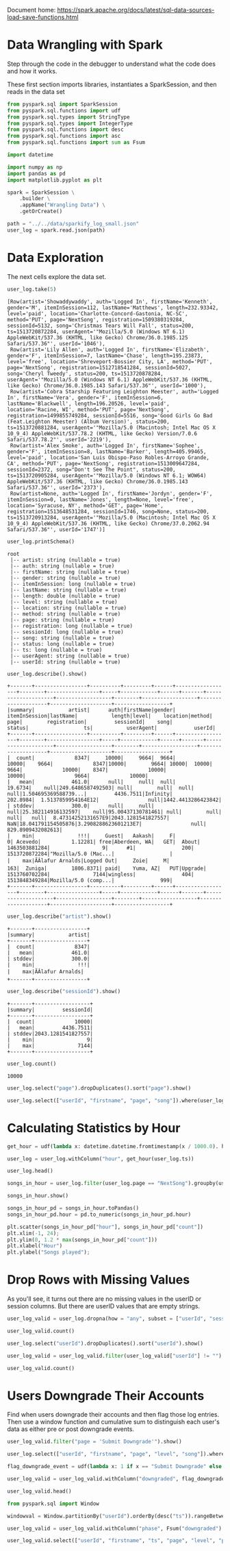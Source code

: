 Document home: https://spark.apache.org/docs/latest/sql-data-sources-load-save-functions.html
# Data Wrangling with Spark

Step through the code in the debugger to understand what the code does and how it works.

These first section imports libraries, instantiates a SparkSession, and then reads in the data set


```python
from pyspark.sql import SparkSession
from pyspark.sql.functions import udf
from pyspark.sql.types import StringType
from pyspark.sql.types import IntegerType
from pyspark.sql.functions import desc
from pyspark.sql.functions import asc
from pyspark.sql.functions import sum as Fsum

import datetime

import numpy as np
import pandas as pd
import matplotlib.pyplot as plt
```


```python
spark = SparkSession \
    .builder \
    .appName("Wrangling Data") \
    .getOrCreate()
```


```python
path = "../../data/sparkify_log_small.json"
user_log = spark.read.json(path)
```

# Data Exploration 

The next cells explore the data set.


```python
user_log.take(5)
```




    [Row(artist='Showaddywaddy', auth='Logged In', firstName='Kenneth', gender='M', itemInSession=112, lastName='Matthews', length=232.93342, level='paid', location='Charlotte-Concord-Gastonia, NC-SC', method='PUT', page='NextSong', registration=1509380319284, sessionId=5132, song='Christmas Tears Will Fall', status=200, ts=1513720872284, userAgent='"Mozilla/5.0 (Windows NT 6.1) AppleWebKit/537.36 (KHTML, like Gecko) Chrome/36.0.1985.125 Safari/537.36"', userId='1046'),
     Row(artist='Lily Allen', auth='Logged In', firstName='Elizabeth', gender='F', itemInSession=7, lastName='Chase', length=195.23873, level='free', location='Shreveport-Bossier City, LA', method='PUT', page='NextSong', registration=1512718541284, sessionId=5027, song='Cheryl Tweedy', status=200, ts=1513720878284, userAgent='"Mozilla/5.0 (Windows NT 6.1) AppleWebKit/537.36 (KHTML, like Gecko) Chrome/36.0.1985.143 Safari/537.36"', userId='1000'),
     Row(artist='Cobra Starship Featuring Leighton Meester', auth='Logged In', firstName='Vera', gender='F', itemInSession=6, lastName='Blackwell', length=196.20526, level='paid', location='Racine, WI', method='PUT', page='NextSong', registration=1499855749284, sessionId=5516, song='Good Girls Go Bad (Feat.Leighton Meester) (Album Version)', status=200, ts=1513720881284, userAgent='"Mozilla/5.0 (Macintosh; Intel Mac OS X 10_9_4) AppleWebKit/537.78.2 (KHTML, like Gecko) Version/7.0.6 Safari/537.78.2"', userId='2219'),
     Row(artist='Alex Smoke', auth='Logged In', firstName='Sophee', gender='F', itemInSession=8, lastName='Barker', length=405.99465, level='paid', location='San Luis Obispo-Paso Robles-Arroyo Grande, CA', method='PUT', page='NextSong', registration=1513009647284, sessionId=2372, song="Don't See The Point", status=200, ts=1513720905284, userAgent='"Mozilla/5.0 (Windows NT 6.1; WOW64) AppleWebKit/537.36 (KHTML, like Gecko) Chrome/36.0.1985.143 Safari/537.36"', userId='2373'),
     Row(artist=None, auth='Logged In', firstName='Jordyn', gender='F', itemInSession=0, lastName='Jones', length=None, level='free', location='Syracuse, NY', method='GET', page='Home', registration=1513648531284, sessionId=1746, song=None, status=200, ts=1513720913284, userAgent='"Mozilla/5.0 (Macintosh; Intel Mac OS X 10_9_4) AppleWebKit/537.36 (KHTML, like Gecko) Chrome/37.0.2062.94 Safari/537.36"', userId='1747')]




```python
user_log.printSchema()
```

    root
     |-- artist: string (nullable = true)
     |-- auth: string (nullable = true)
     |-- firstName: string (nullable = true)
     |-- gender: string (nullable = true)
     |-- itemInSession: long (nullable = true)
     |-- lastName: string (nullable = true)
     |-- length: double (nullable = true)
     |-- level: string (nullable = true)
     |-- location: string (nullable = true)
     |-- method: string (nullable = true)
     |-- page: string (nullable = true)
     |-- registration: long (nullable = true)
     |-- sessionId: long (nullable = true)
     |-- song: string (nullable = true)
     |-- status: long (nullable = true)
     |-- ts: long (nullable = true)
     |-- userAgent: string (nullable = true)
     |-- userId: string (nullable = true)
    



```python
user_log.describe().show()
```

    +-------+-----------------+----------+---------+------+------------------+--------+-----------------+-----+------------+------+-------+--------------------+------------------+--------+------------------+--------------------+--------------------+------------------+
    |summary|           artist|      auth|firstName|gender|     itemInSession|lastName|           length|level|    location|method|   page|        registration|         sessionId|    song|            status|                  ts|           userAgent|            userId|
    +-------+-----------------+----------+---------+------+------------------+--------+-----------------+-----+------------+------+-------+--------------------+------------------+--------+------------------+--------------------+--------------------+------------------+
    |  count|             8347|     10000|     9664|  9664|             10000|    9664|             8347|10000|        9664| 10000|  10000|                9664|             10000|    8347|             10000|               10000|                9664|             10000|
    |   mean|            461.0|      null|     null|  null|           19.6734|    null|249.6486587492503| null|        null|  null|   null|1.504695369588739...|         4436.7511|Infinity|          202.8984|  1.5137859954164E12|                null|1442.4413286423842|
    | stddev|            300.0|      null|     null|  null|25.382114916132597|    null|95.00437130781461| null|        null|  null|   null|  8.47314252131657E9|2043.1281541827557|     NaN|18.041791154505876|3.2908288623601213E7|                null| 829.8909432082613|
    |    min|              !!!|     Guest|   Aakash|     F|                 0| Acevedo|          1.12281| free|Aberdeen, WA|   GET|  About|       1463503881284|                 9|      #1|               200|       1513720872284|"Mozilla/5.0 (Mac...|                  |
    |    max|ÃÂlafur Arnalds|Logged Out|     Zoie|     M|               163|  Zuniga|        1806.8371| paid|    Yuma, AZ|   PUT|Upgrade|       1513760702284|              7144|wingless|               404|       1513848349284|Mozilla/5.0 (comp...|               999|
    +-------+-----------------+----------+---------+------+------------------+--------+-----------------+-----+------------+------+-------+--------------------+------------------+--------+------------------+--------------------+--------------------+------------------+
    



```python
user_log.describe("artist").show()
```

    +-------+-----------------+
    |summary|           artist|
    +-------+-----------------+
    |  count|             8347|
    |   mean|            461.0|
    | stddev|            300.0|
    |    min|              !!!|
    |    max|ÃÂlafur Arnalds|
    +-------+-----------------+
    



```python
user_log.describe("sessionId").show()
```

    +-------+------------------+
    |summary|         sessionId|
    +-------+------------------+
    |  count|             10000|
    |   mean|         4436.7511|
    | stddev|2043.1281541827557|
    |    min|                 9|
    |    max|              7144|
    +-------+------------------+
    



```python
user_log.count()
```




    10000




```python
user_log.select("page").dropDuplicates().sort("page").show()
```


```python
user_log.select(["userId", "firstname", "page", "song"]).where(user_log.userId == "1046").collect()
```

# Calculating Statistics by Hour


```python
get_hour = udf(lambda x: datetime.datetime.fromtimestamp(x / 1000.0). hour)
```


```python
user_log = user_log.withColumn("hour", get_hour(user_log.ts))
```


```python
user_log.head()
```


```python
songs_in_hour = user_log.filter(user_log.page == "NextSong").groupby(user_log.hour).count().orderBy(user_log.hour.cast("float"))
```


```python
songs_in_hour.show()
```


```python
songs_in_hour_pd = songs_in_hour.toPandas()
songs_in_hour_pd.hour = pd.to_numeric(songs_in_hour_pd.hour)
```


```python
plt.scatter(songs_in_hour_pd["hour"], songs_in_hour_pd["count"])
plt.xlim(-1, 24);
plt.ylim(0, 1.2 * max(songs_in_hour_pd["count"]))
plt.xlabel("Hour")
plt.ylabel("Songs played");
```

# Drop Rows with Missing Values

As you'll see, it turns out there are no missing values in the userID or session columns. But there are userID values that are empty strings.


```python
user_log_valid = user_log.dropna(how = "any", subset = ["userId", "sessionId"])
```


```python
user_log_valid.count()
```


```python
user_log.select("userId").dropDuplicates().sort("userId").show()
```


```python
user_log_valid = user_log_valid.filter(user_log_valid["userId"] != "")
```


```python
user_log_valid.count()
```

# Users Downgrade Their Accounts

Find when users downgrade their accounts and then flag those log entries. Then use a window function and cumulative sum to distinguish each user's data as either pre or post downgrade events.


```python
user_log_valid.filter("page = 'Submit Downgrade'").show()
```


```python
user_log.select(["userId", "firstname", "page", "level", "song"]).where(user_log.userId == "1138").collect()
```


```python
flag_downgrade_event = udf(lambda x: 1 if x == "Submit Downgrade" else 0, IntegerType())
```


```python
user_log_valid = user_log_valid.withColumn("downgraded", flag_downgrade_event("page"))
```


```python
user_log_valid.head()
```


```python
from pyspark.sql import Window
```


```python
windowval = Window.partitionBy("userId").orderBy(desc("ts")).rangeBetween(Window.unboundedPreceding, 0)
```


```python
user_log_valid = user_log_valid.withColumn("phase", Fsum("downgraded").over(windowval))
```


```python
user_log_valid.select(["userId", "firstname", "ts", "page", "level", "phase"]).where(user_log.userId == "1138").sort("ts").collect()
```
